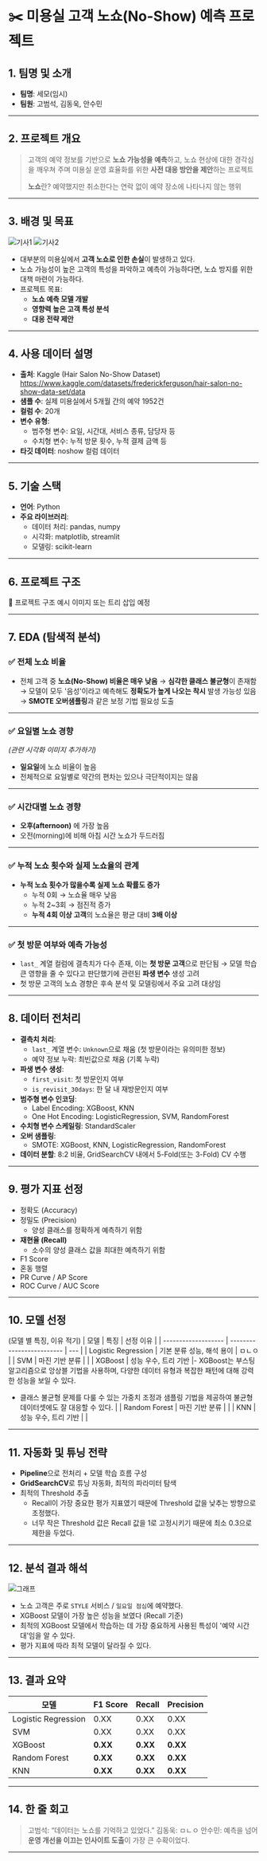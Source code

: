 # ✂️ 미용실 고객 노쇼(No-Show) 예측 프로젝트

## 1. 팀명 및 소개

- **팀명**: 세모(임시)
- **팀원**: 고범석, 김동욱, 안수민

---

## 2. 프로젝트 개요

> 고객의 예약 정보를 기반으로 **노쇼 가능성을 예측**하고,
> 노쇼 현상에 대한 경각심을 깨우쳐 주며
> 미용실 운영 효율화를 위한 **사전 대응 방안을 제안**하는 프로젝트
>
> **노쇼**란? 예약했지만 취소한다는 연락 없이 예약 장소에 나타나지 않는 행위

---

## 3. 배경 및 목표

![기사1](./images/기사1.png)
![기사2](./images/기사2.png)

- 대부분의 미용실에서 **고객 노쇼로 인한 손실**이 발생하고 있다.
- 노쇼 가능성이 높은 고객의 특성을 파악하고 예측이 가능하다면, 노쇼 방지를 위한 대책 마련이 가능하다.
- 프로젝트 목표:
  - **노쇼 예측 모델 개발**
  - **영향력 높은 고객 특성 분석**
  - **대응 전략 제안**

---

## 4. 사용 데이터 설명

- **출처**: Kaggle (Hair Salon No-Show Dataset) https://www.kaggle.com/datasets/frederickferguson/hair-salon-no-show-data-set/data
- **샘플 수**: 실제 미용실에서 5개월 간의 예약 1952건
- **컬럼 수**: 20개
- **변수 유형**:
  - 범주형 변수: 요일, 시간대, 서비스 종류, 담당자 등
  - 수치형 변수: 누적 방문 횟수, 누적 결제 금액 등
- **타깃 데이터**: noshow 컬럼 데이터

---

## 5. 기술 스택

- **언어**: Python
- **주요 라이브러리**:
  - 데이터 처리: pandas, numpy
  - 시각화: matplotlib, streamlit
  - 모델링: scikit-learn

---

## 6. 프로젝트 구조

📁 프로젝트 구조 예시 이미지 또는 트리 삽입 예정

---

## 7. EDA (탐색적 분석)

### ✅ 전체 노쇼 비율

- 전체 고객 중 **노쇼(No-Show) 비율은 매우 낮음**
  → **심각한 클래스 불균형**이 존재함
  → 모델이 모두 '음성'이라고 예측해도 **정확도가 높게 나오는 착시** 발생 가능성 있음
  → **SMOTE 오버샘플링**과 같은 보정 기법 필요성 도출

---

### ✅ 요일별 노쇼 경향

_(관련 시각화 이미지 추가하기)_

- **일요일**에 노쇼 비율이 높음
- 전체적으로 요일별로 약간의 편차는 있으나 극단적이지는 않음

---

### ✅ 시간대별 노쇼 경향

- **오후(afternoon)** 에 가장 높음
- 오전(morning)에 비해 아침 시간 노쇼가 두드러짐

---

### ✅ 누적 노쇼 횟수와 실제 노쇼율의 관계

- **누적 노쇼 횟수가 많을수록 실제 노쇼 확률도 증가**
  - 누적 0회 → 노쇼율 매우 낮음
  - 누적 2~3회 → 점진적 증가
  - **누적 4회 이상 고객**의 노쇼율은 평균 대비 **3배 이상**

---

### ✅ 첫 방문 여부와 예측 가능성

- `last_` 계열 컬럼에 결측치가 다수 존재, 이는 **첫 방문 고객**으로 판단됨
  → 모델 학습 큰 영향을 줄 수 있다고 판단했기에 관련된 **파생 변수** 생성 고려
- 첫 방문 고객의 노쇼 경향은 후속 분석 및 모델링에서 주요 고려 대상임

---

## 8. 데이터 전처리

- **결측치 처리**:
  - `last_` 계열 변수: `Unknown`으로 채움 (첫 방문이라는 유의미한 정보)
  - 예약 정보 누락: 최빈값으로 채움 (기록 누락)
- **파생 변수 생성**:
  - `first_visit`: 첫 방문인지 여부
  - `is_revisit_30days`: 한 달 내 재방문인지 여부
- **범주형 변수 인코딩**:
  - Label Encoding: XGBoost, KNN
  - One Hot Encoding: LogisticRegression, SVM, RandomForest
- **수치형 변수 스케일링**: StandardScaler
- **오버 샘플링**:
  - SMOTE: XGBoost, KNN, LogisticRegression, RandomForest
- **데이터 분할**: 8:2 비율, GridSearchCV 내에서 5-Fold(또는 3-Fold) CV 수행

---

## 9. 평가 지표 선정

- 정확도 (Accuracy)
- 정밀도 (Precision)
  - 양성 클래스를 정확하게 예측하기 위함
- **재현율 (Recall)**
  - 소수의 양성 클래스 값을 최대한 예측하기 위함
- F1 Score
- 혼동 행렬
- PR Curve / AP Score
- ROC Curve / AUC Score

---

## 10. 모델 선정

(모델 별 특징, 이유 적기)
| 모델 | 특징 | 선정 이유 |
| ------------------- | ------------------------- | --- |
| Logistic Regression | 기본 분류 성능, 해석 용이 | ㅁㄴㅇ |
| SVM | 마진 기반 분류 | |
| XGBoost | 성능 우수, 트리 기반 |- XGBoost는 부스팅 알고리즘으로 앙상블 기법을 사용하며, 다양한 데이터 유형과 복잡한 패턴에 대해 강력한 성능을 보일 수 있다.  
- 클래스 불균형 문제를 다룰 수 있는 가중치 조정과 샘플링 기법을 제공하여 불균형 데이터셋에도 잘 대응할 수 있다. |
| Random Forest | 마진 기반 분류 | |
| KNN | 성능 우수, 트리 기반 | |

---

## 11. 자동화 및 튜닝 전략

- **Pipeline**으로 전처리 + 모델 학습 흐름 구성
- **GridSearchCV**로 튜닝 자동화, 최적의 파라미터 탐색
- 최적의 Threshold 추출
  - Recall이 가장 중요한 평가 지표였기 때문에 Threshold 값을 낮추는 방향으로 조정했다.
  - 너무 작은 Threshold 값은 Recall 값을 1로 고정시키기 때문에 최소 0.3으로 제한을 두었다.

---

## 12. 분석 결과 해석

![그래프](./images/feature_importance.png)

- 노쇼 고객은 주로 `STYLE` 서비스 / `일요일 점심`에 예약했다.
- XGBoost 모델이 가장 높은 성능을 보였다 (Recall 기준)
- 최적의 XGBoost 모델에서 학습하는 데 가장 중요하게 사용된 특성이 '예약 시간대'임을 알 수 있다.
- 평가 지표에 따라 최적 모델이 달라질 수 있다.

---

## 13. 결과 요약

| 모델                | F1 Score | Recall   | Precision |
| ------------------- | -------- | -------- | --------- |
| Logistic Regression | 0.XX     | 0.XX     | 0.XX      |
| SVM                 | 0.XX     | 0.XX     | 0.XX      |
| XGBoost             | **0.XX** | **0.XX** | **0.XX**  |
| Random Forest       | **0.XX** | **0.XX** | **0.XX**  |
| KNN                 | **0.XX** | **0.XX** | **0.XX**  |

---

## 14. 한 줄 회고

> 고범석: “데이터는 노쇼를 기억하고 있었다.”
> 김동욱: ㅁㄴㅇ
> 안수민: 예측을 넘어 **운영 개선을 이끄는 인사이트 도출**이 가장 큰 수확이었다.

---
